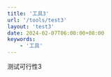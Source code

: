 ```yaml
---
title: '工具3'
url: '/tools/test3'
layout: 'test3'
date: 2024-02-07T06:00:00+08:00
keywords:
    - '工具'
---
```


测试可行性3

<!--more-->